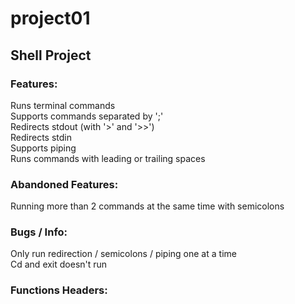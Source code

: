 # project01
## Shell Project
### Features:
Runs terminal commands  
Supports commands separated by ';'  
Redirects stdout (with '>' and '>>')  
Redirects stdin  
Supports piping  
Runs commands with leading or trailing spaces  
### Abandoned Features:
Running more than 2 commands at the same time with semicolons  
### Bugs / Info:
Only run redirection / semicolons / piping one at a time  
Cd and exit doesn't run  
### Functions Headers:
